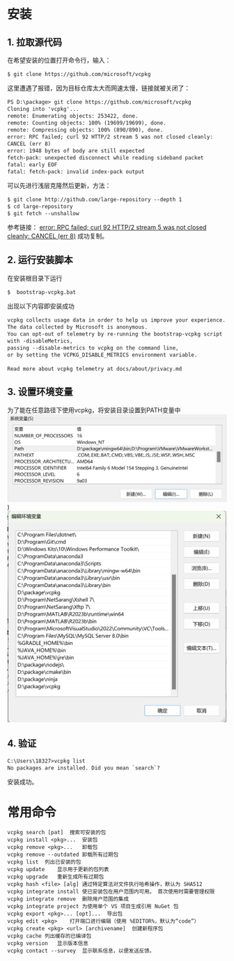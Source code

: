 # 安装
## 1. 拉取源代码
在希望安装的位置打开命令行，输入：
```
$ git clone https://github.com/microsoft/vcpkg
```
这里遭遇了报错，因为目标仓库太大而网速太慢，链接就被关闭了：
```
PS D:\package> git clone https://github.com/microsoft/vcpkg
Cloning into 'vcpkg'...
remote: Enumerating objects: 253422, done.
remote: Counting objects: 100% (19699/19699), done.
remote: Compressing objects: 100% (890/890), done.
error: RPC failed; curl 92 HTTP/2 stream 5 was not closed cleanly: CANCEL (err 8)
error: 1948 bytes of body are still expected
fetch-pack: unexpected disconnect while reading sideband packet
fatal: early EOF
fatal: fetch-pack: invalid index-pack output
```
可以先进行浅层克隆然后更新，方法：
```
$ git clone http://github.com/large-repository --depth 1
$ cd large-repository
$ git fetch --unshallow
```
参考链接：
[error: RPC failed; curl 92 HTTP/2 stream 5 was not closed cleanly: CANCEL (err 8)](https://stackoverflow.com/questions/38618885/error-rpc-failed-curl-transfer-closed-with-outstanding-read-data-remaining)
成功复制。
## 2. 运行安装脚本
在安装根目录下运行
```
$  bootstrap-vcpkg.bat
```
出现以下内容即安装成功
```
vcpkg collects usage data in order to help us improve your experience.
The data collected by Microsoft is anonymous.
You can opt-out of telemetry by re-running the bootstrap-vcpkg script with -disableMetrics,
passing --disable-metrics to vcpkg on the command line,
or by setting the VCPKG_DISABLE_METRICS environment variable.

Read more about vcpkg telemetry at docs/about/privacy.md
```
## 3. 设置环境变量
为了能在任意路径下使用vcpkg，将安装目录设置到PATH变量中
![系统环境变量](../asset/blog/vcpkg_system_Path.png))
![PATH变量](../asset/blog/vcpkg_system.png)

## 4. 验证
```
C:\Users\18327>vcpkg list
No packages are installed. Did you mean `search`?
```
安装成功。

# 常用命令
```
vcpkg search [pat]	搜索可安装的包
vcpkg install <pkg>...	安装包
vcpkg remove <pkg>...	卸载包
vcpkg remove --outdated	卸载所有过期包
vcpkg list	列出已安装的包
vcpkg update	显示用于更新的包列表
vcpkg upgrade	重新生成所有过期包
vcpkg hash <file> [alg]	通过特定算法对文件执行哈希操作，默认为 SHA512
vcpkg integrate install	使已安装包在用户范围内可用。 首次使用时需要管理权限
vcpkg integrate remove	删除用户范围的集成
vcpkg integrate project	为使用单个 VS 项目生成引用 NuGet 包
vcpkg export <pkg>... [opt]...	导出包
vcpkg edit <pkg>	打开端口进行编辑（使用 %EDITOR%，默认为“code”）
vcpkg create <pkg> <url> [archivename]	创建新程序包
vcpkg cache	列出缓存的已编译包
vcpkg version	显示版本信息
vcpkg contact --survey	显示联系信息，以便发送反馈。
```